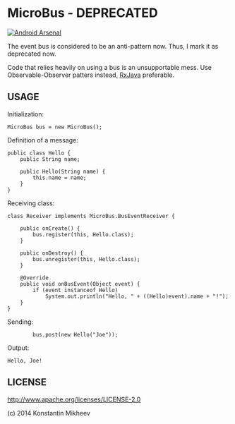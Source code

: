 MicroBus - DEPRECATED
===================

[![Android Arsenal](https://img.shields.io/badge/Android%20Arsenal-MicroBus-brightgreen.svg?style=flat)](https://android-arsenal.com/details/1/1380)

The event bus is considered to be an anti-pattern now.
Thus, I mark it as deprecated now.

Code that relies heavily on using a bus is an unsupportable mess.
Use Observable-Observer patters instead, [RxJava](https://github.com/ReactiveX/RxJava) preferable.

USAGE
-------------------

Initialization:

    MicroBus bus = new MicroBus();

Definition of a message:

    public class Hello {
        public String name;

        public Hello(String name) {
            this.name = name;
        }
    }

Receiving class:

    class Receiver implements MicroBus.BusEventReceiver {

        public onCreate() {
            bus.register(this, Hello.class);
        }

        public onDestroy() {
            bus.unregister(this, Hello.class);
        }

        @Override
        public void onBusEvent(Object event) {
            if (event instanceof Hello)
                System.out.println("Hello, " + ((Hello)event).name + "!");
        }
    }

Sending:

		    bus.post(new Hello("Joe"));

Output:

	Hello, Joe!


LICENSE
-------------------

http://www.apache.org/licenses/LICENSE-2.0

(c) 2014 Konstantin Mikheev
